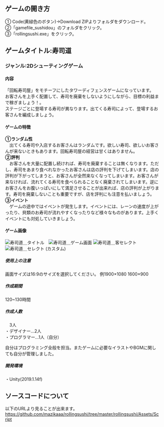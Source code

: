 ## ゲームの開き方  
① Code(黄緑色のボタン)→Download ZIPよりフォルダをダウンロード。  
②「gamefile_sushidou」のフォルダをクリック。  
③「rollingsushi.exe」をクリック。  

## ゲームタイトル:寿司道
### ジャンル:2Dシューティングゲーム

#### 内容  
「回転寿司屋」をモチーフにしたタワーディフェンスゲームになっています。  
お客さんを上手く配置して、寿司を廃棄をしないようにしながら、目標の利益まで稼ぎましょう！。  
ステージごとに登場する寿司が異なります。出てくる寿司によって、登場するお客さんを編成しましょう。

#### ゲームの特徴  
**①ランダム性**  
　出てくる寿司や入店するお客さんはランダムです。欲しい寿司、欲しいお客さんが来ないときもあります。回転寿司屋の経営は甘くはありません。  
**②評判**  
　お客さんを大量に配置し続ければ、寿司を廃棄することは無くなります。ただし、寿司をあまり食べれなかったお客さんは店の評判を下げてしまいます。店の評判が下がってしまうと、お客さんが全然来なくなってしまいます。お客さんが来なければ、流れてくる寿司を食べられることなく廃棄されてしまいます。逆にお客さんをお腹いっぱいにして満足させることが出来れば、店の評判が上がります。寿司を廃棄しないことも重要ですが、店を評判にも注意を払いましょう。  
**③イベント**  
　ゲームの途中ではイベントが発生します。イベントには、レーンの速度が上がったり、貝類のお寿司が流れやすくなったりなど様々なものがあります。上手くイベントにも対処していきましょう。
 
#### ゲーム画像  
![寿司道＿タイトル](https://user-images.githubusercontent.com/45326553/106377542-0b1a5a80-63e1-11eb-8d13-594c09479f03.png)　![寿司道＿ゲーム画面](https://user-images.githubusercontent.com/45326553/106377545-0c4b8780-63e1-11eb-8de9-e1e8c7986457.png)
![寿司道＿客セレクト](https://user-images.githubusercontent.com/45326553/106377546-0c4b8780-63e1-11eb-9c41-dfe9e5e43201.png)　![寿司道＿セレクト (カスタム)](https://user-images.githubusercontent.com/45326553/106377584-60ef0280-63e1-11eb-964f-50fd0b6383a5.png)

##### 使用上の注意
画面サイズは16:9のサイズを選択してください。
例1900×1080 1600×900

 ##### 作成期間
 120~130時間
 
 ##### 作成人数
 　3人  
 ・デザイナー...2人  
 ・プログラマー...1人（自分）   

自分はプログラミング全般を担当。またゲームに必要なイラストやBGMに関しても自分が管理しました。

 ##### 開発環境
 ・Unity(2019.1.14f)
 
## ソースコードについて
以下のURLより見ることが出来ます。  
https://github.com/mazikaaa/rollingsushi/tree/master/rollingsushi/Assets/Script

